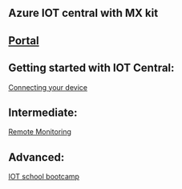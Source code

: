 ## Azure IOT central with MX kit



## [Portal](https://microsoft.github.io/azure-iot-developer-kit/)

## Getting started with IOT Central:

[Connecting your device](https://docs.microsoft.com/en-us/azure/iot-central/core/howto-connect-devkit)

## Intermediate:

[Remote Monitoring](https://docs.microsoft.com/en-us/azure/iot-hub/iot-hub-arduino-iot-devkit-az3166-devkit-remote-monitoring)

## Advanced:

[IOT school bootcamp](https://iotschool.microsoft.com/en-us/iot/learning-paths/1z75cTRBNqEA2EigQoQKKe)
